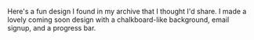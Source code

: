 Here's a fun design I found in my archive that I thought I'd share. I made a lovely coming soon design with a chalkboard-like background, email signup, and a progress bar.
